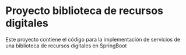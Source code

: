 # Proyecto biblioteca de recursos digitales
Este proyecto contiene el código para la implementación de servicios de una biblioteca de recursos digitales en SpringBoot